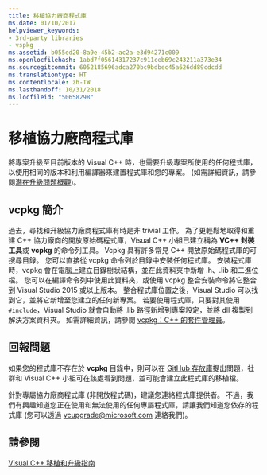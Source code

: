 ```yaml
---
title: 移植協力廠商程式庫
ms.date: 01/10/2017
helpviewer_keywords:
- 3rd-party libraries
- vspkg
ms.assetid: b055ed20-8a9e-45b2-ac2a-e3d94271c009
ms.openlocfilehash: 1abd7f05614317237c911ceb69c243211a373e34
ms.sourcegitcommit: 6052185696adca270bc9bdbec45a626dd89cdcdd
ms.translationtype: HT
ms.contentlocale: zh-TW
ms.lasthandoff: 10/31/2018
ms.locfileid: "50658298"
---
```

# <a name="porting-third-party-libraries"></a>移植協力廠商程式庫

將專案升級至目前版本的 Visual C++ 時，也需要升級專案所使用的任何程式庫，以使用相同的版本和利用編譯器來建置程式庫和您的專案。 (如需詳細資訊，請參閱[潛在升級問題概觀](overview-of-potential-upgrade-issues-visual-cpp.md))。

## <a name="introducing-vcpkg"></a>vcpkg 簡介

過去，尋找和升級協力廠商程式庫有時是非 trivial 工作。 為了更輕鬆地取得和重建 C++ 協力廠商的開放原始碼程式庫，Visual C++ 小組已建立稱為 **VC++ 封裝工具**或 **vcpkg** 的命令列工具。 Vcpkg 具有許多常見 C++ 開放原始碼程式庫的可搜尋目錄。 您可以直接從 vcpkg 命令列於目錄中安裝任何程式庫。 安裝程式庫時，vcpkg 會在電腦上建立目錄樹狀結構，並在此資料夾中新增 .h、.lib 和二進位檔。 您可以在編譯命令列中使用此資料夾，或使用 vcpkg 整合安裝命令將它整合到 Visual Studio 2015 或以上版本。 整合程式庫位置之後，Visual Studio 可以找到它，並將它新增至您建立的任何新專案。 若要使用程式庫，只要對其使用 `#include`，Visual Studio 就會自動將 .lib 路徑新增到專案設定，並將 dll 複製到解決方案資料夾。 如需詳細資訊，請參閱 [vcpkg：C++ 的套件管理員](../vcpkg.md)。

## <a name="reporting-issues"></a>回報問題

如果您的程式庫不存在於 **vcpkg** 目錄中，則可以在 [GitHub 存放庫](https://github.com/Microsoft/vcpkg/issues)提出問題，社群和 Visual C++ 小組可在該處看到問題，並可能會建立此程式庫的移植檔。

針對專屬協力廠商程式庫 (非開放程式碼)，建議您連絡程式庫提供者。 不過，我們有興趣知道您正在使用和無法使用的任何專屬程式庫，請讓我們知道您依存的程式庫 (您可以透過 vcupgrade@microsoft.com 連絡我們)。

## <a name="see-also"></a>請參閱

[Visual C++ 移植和升級指南](visual-cpp-porting-and-upgrading-guide.md)